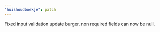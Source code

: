 ```yaml
---
"huishoudboekje": patch
---
```


Fixed input validation update burger, non required fields can now be null.
